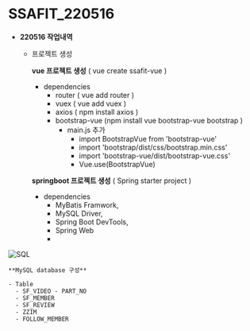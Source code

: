 # SSAFIT_220516

- **220516 작업내역**

  - 프로젝트 생성

    **vue 프로젝트 생성** ( vue create ssafit-vue )

    - dependencies
      - router ( vue add router )
      - vuex ( vue add vuex )
      - axios ( npm install axios )
      - bootstrap-vue (npm install vue bootstrap-vue bootstrap )
        - main.js 추가
          - import BootstrapVue from 'bootstrap-vue'
          - import 'bootstrap/dist/css/bootstrap.min.css'
          - import 'bootstrap-vue/dist/bootstrap-vue.css'
          - Vue.use(BootstrapVue)

    **springboot 프로젝트 생성** ( Spring starter project )

    - dependencies
      - MyBatis Framwork,
      - MySQL Driver,
      - Spring Boot DevTools,
      - Spring Web
      - 
![SQL](https://github.com/anveloper/VUSP_SSAFIT_220516/blob/main/ssafit-mysql/sql_v1.JPG)

    **MySQL database 구성**     
    
    - Table
      - SF_VIDEO - PART_NO
      - SF_MEMBER
      - SF_REVIEW
      - ZZIM
      - FOLLOW_MEMBER
    
